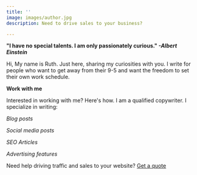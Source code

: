 ```yaml
---
title: ''
image: images/author.jpg
description: Need to drive sales to your business?

---
```

**"I have no special talents. I am only passionately curious." _-Albert Einstein_**

Hi, My name is Ruth. Just here, sharing my curiosities with you. I write for people who want to get away from their 9-5 and want the freedom to set their own work schedule.

**Work with me**

Interested in working with me? Here's how. I am a qualified copywriter. I specialize in writing:

_Blog posts_

_Social media posts_

_SEO Articles_

_Advertising features_

Need help driving traffic and sales to your website? [Get a quote](https://www.ruthchernous.com/contact/ "Contact")